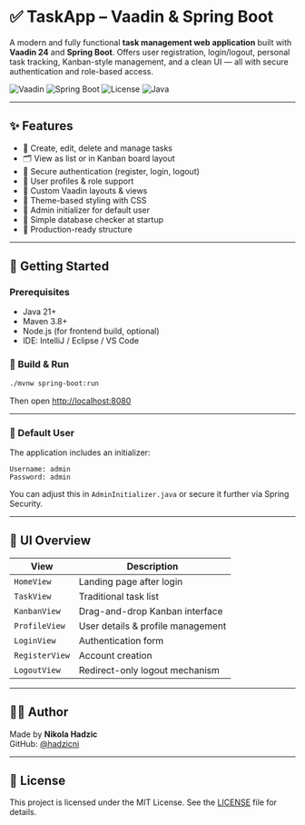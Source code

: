 # ✅ TaskApp – Vaadin & Spring Boot

A modern and fully functional **task management web application** built with **Vaadin 24** and **Spring Boot**. Offers user registration, login/logout, personal task tracking, Kanban-style management, and a clean UI — all with secure authentication and role-based access.

![Vaadin](https://img.shields.io/badge/Vaadin-24-blue?logo=vaadin)
![Spring Boot](https://img.shields.io/badge/Spring%20Boot-3.x-green?logo=springboot)
![License](https://img.shields.io/badge/license-MIT-green)
![Java](https://img.shields.io/badge/Java-21+-orange)

---

## ✨ Features

- 📝 Create, edit, delete and manage tasks
- 🗂️ View as list or in Kanban board layout
- 🔐 Secure authentication (register, login, logout)
- 👤 User profiles & role support
- 🧱 Custom Vaadin layouts & views
- 🎨 Theme-based styling with CSS
- 🔧 Admin initializer for default user
- 🧪 Simple database checker at startup
- 🚀 Production-ready structure

---

## 🚀 Getting Started

### Prerequisites

- Java 21+
- Maven 3.8+
- Node.js (for frontend build, optional)
- IDE: IntelliJ / Eclipse / VS Code

### 🔧 Build & Run

```bash
./mvnw spring-boot:run
```

Then open [http://localhost:8080](http://localhost:8080)

---

### 🧪 Default User

The application includes an initializer:

```text
Username: admin
Password: admin
```

You can adjust this in `AdminInitializer.java` or secure it further via Spring Security.

---

## 📐 UI Overview

| View              | Description                        |
|------------------|------------------------------------|
| `HomeView`        | Landing page after login          |
| `TaskView`        | Traditional task list             |
| `KanbanView`      | Drag-and-drop Kanban interface    |
| `ProfileView`     | User details & profile management |
| `LoginView`       | Authentication form               |
| `RegisterView`    | Account creation                  |
| `LogoutView`      | Redirect-only logout mechanism    |

---

## 👨‍💻 Author

Made by **Nikola Hadzic**  
GitHub: [@hadzicni](https://github.com/hadzicni)

---

## 📄 License

This project is licensed under the MIT License. See the [LICENSE](./LICENSE) file for details.
